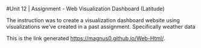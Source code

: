 #Unit 12 | Assignment - Web Visualization Dashboard (Latitude)

The instruction was to create a visualization dashboard website using visualizations we’ve created in a past assignment. Specifically weather data  

This is the link generated https://magnus0.github.io/Web-Html/.
